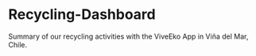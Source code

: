 # Recycling-Dashboard
Summary of our recycling activities with the ViveEko App in Viña del Mar, Chile.

